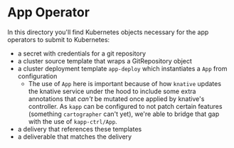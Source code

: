 # App Operator

In this directory you'll find Kubernetes objects necessary for the app
operators to submit to Kubernetes:

- a secret with credentials for a git repository
- a cluster source template that wraps a GitRepository object
- a cluster deployment template `app-deploy` which instantiates a `App` from configuration
  - The use of `App` here is important because of how `knative` updates the
    knative service under the hood to include some extra annotations that _can't_
    be mutated once applied by knative's controller. As `kapp` can be
    configured to not patch certain features (something `cartographer` can't
    yet), we're able to bridge that gap with the use of `kapp-ctrl/App`.
- a delivery that references these templates
- a deliverable that matches the delivery
